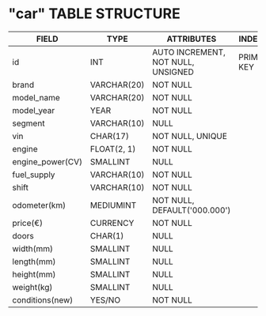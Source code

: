 # "car" TABLE STRUCTURE

| FIELD            | TYPE        | ATTRIBUTES                         | INDEXES     |
| ---------------- | ----------- | ---------------------------------- | ----------- |
| id               | INT         | AUTO INCREMENT, NOT NULL, UNSIGNED | PRIMARY KEY |
| brand            | VARCHAR(20) | NOT NULL                           |             |
| model_name       | VARCHAR(20) | NOT NULL                           |             |
| model_year       | YEAR        | NOT NULL                           |             |
| segment          | VARCHAR(10) | NULL                               |             |
| vin              | CHAR(17)    | NOT NULL, UNIQUE                   |             |
| engine           | FLOAT(2, 1) | NOT NULL                           |             |
| engine_power(CV) | SMALLINT    | NULL                               |             |
| fuel_supply      | VARCHAR(10) | NOT NULL                           |             |
| shift            | VARCHAR(10) | NOT NULL                           |             |
| odometer(km)     | MEDIUMINT   | NOT NULL, DEFAULT('000.000')       |             |
| price(€)         | CURRENCY    | NOT NULL                           |             |
| doors            | CHAR(1)     | NULL                               |             |
| width(mm)        | SMALLINT    | NULL                               |             |
| length(mm)       | SMALLINT    | NULL                               |             |
| height(mm)       | SMALLINT    | NULL                               |             |
| weight(kg)       | SMALLINT    | NULL                               |             |
| conditions(new)  | YES/NO      | NOT NULL                           |             |
